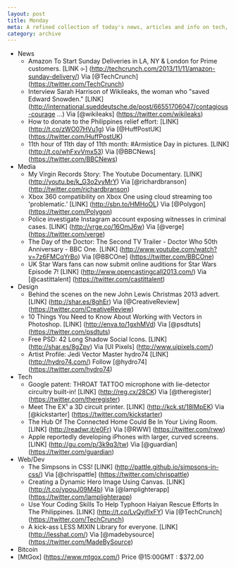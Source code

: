 ```yaml
---
layout: post
title: Monday
meta: A refined collection of today's news, articles and info on tech, web and design.
category: archive
---
```


- News
	- Amazon To Start Sunday Deliveries in LA, NY & London for Prime customers. [LINK ⌱] (http://techcrunch.com/2013/11/11/amazon-sunday-delivery/) Via [@TechCrunch] (https://twitter.com/TechCrunch)
	- Interview Sarah Harrison of Wikileaks, the woman who "saved Edward Snowden." [LINK] (http://international.sueddeutsche.de/post/66551706047/contagious-courage …) Via [@wikileaks] (https://twitter.com/wikileaks)
	- How to donate to the Philippines relief effort: [LINK] (http://t.co/zWO07HVu1g) Via [@HuffPostUK] (https://twitter.com/HuffPostUK)
	- 11th hour of 11th day of 11th month: #Armistice Day in pictures. [LINK] (http://t.co/whFxvVmx53) Via [@BBCNews] (https://twitter.com/BBCNews)
- Media
	- My Virgin Records Story: The Youtube Documentary. [LINK] (http://youtu.be/k_G3o2vyMrY) Via [@richardbranson] (http://twitter.com/richardbranson)
	- Xbox 360 compatibility on Xbox One using cloud streaming too 'problematic.' [LINK] (http://sbn.to/HMHoOL) Via [@Polygon] (https://twitter.com/Polygon)
	- Police investigate Instagram account exposing witnesses in criminal cases. [LINK] (http://vrge.co/16OmJ6w) Via [@verge] (https://twitter.com/verge)
	- The Day of the Doctor: The Second TV Trailer - Doctor Who 50th Anniversary - BBC One. [LINK] (http://www.youtube.com/watch?v=7z6FMCqYrBo) Via [@BBCOne] (https://twitter.com/BBCOne)
	- UK Star Wars fans can now submit online auditions for Star Wars Episode 7! [LINK] (http://www.opencastingcall2013.com/) Via [@castittalent] (https://twitter.com/castittalent) 
- Design	
	- Behind the scenes on the new John Lewis Christmas 2013 advert. [LINK] (http://shar.es/8ghEr) Via [@CreativeReview] (https://twitter.com/CreativeReview)
	- 10 Things You Need to Know About Working with Vectors in Photoshop. [LINK] (http://enva.to/1gxhMVd) Via [@psdtuts] (https://twitter.com/psdtuts)
	- Free PSD: 42 Long Shadow Social Icons. [LINK] (http://shar.es/8gZpv) Via [UI Pixels] (http://www.uipixels.com/)
	- Artist Profile: Jedi Vector Master hydro74 [LINK] (http://hydro74.com/) Follow [@hydro74] (https://twitter.com/hydro74)
- Tech
	- Google patent: THROAT TATTOO microphone with lie-detector circuitry built-in! [LINK] (http://reg.cx/28CK) Via [@theregister] (https://twitter.com/theregister)
	- Meet The EX¹ a 3D circuit printer. [LINK] (http://kck.st/18lMpEK) Via [@kickstarter] (https://twitter.com/kickstarter)
	- The Hub Of The Connected Home Could Be In Your Living Room. [LINK] (http://readwr.it/e0Fr) Via [@RWW] (https://twitter.com/rww)
	- Apple reportedly developing iPhones with larger, curved screens. [LINK] (http://gu.com/p/3k9q3/tw) Via [@guardian] (https://twitter.com/guardian)
- Web/Dev
	- The Simpsons in CSS! [LINK] (http://pattle.github.io/simpsons-in-css/) Via [@chrispattle] (https://twitter.com/chrispattle)
	- Creating a Dynamic Hero Image Using Canvas. [LINK] (http://t.co/ypouJ09M4b) Via [@lamplighterapp] (https://twitter.com/lamplighterapp)
	- Use Your Coding Skills To Help Typhoon Haiyan Rescue Efforts In The Philippines. [LINK] (http://t.co/LvQyifIxFY) Via [@TechCrunch] (https://twitter.com/TechCrunch)
	- A kick-ass LESS MIXIN Library for everyone. [LINK] (http://lesshat.com/) Via [@madebysource] (https://twitter.com/MadeBySource)
- Bitcoin
 - [MtGox] (https://www.mtgox.com/) Price @15:00GMT : $372.00
